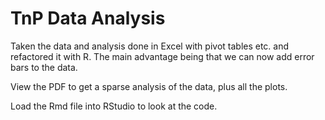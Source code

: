 # TnP Data Analysis

Taken the data and analysis done in Excel with pivot tables etc. and
refactored it with R. The main advantage being that we can now add
error bars to the data.

View the PDF to get a sparse analysis of the data, plus all the plots.

Load the Rmd file into RStudio to look at the code.
